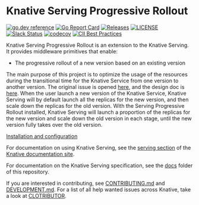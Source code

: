 # Knative Serving Progressive Rollout

[![go.dev reference](https://img.shields.io/badge/go.dev-reference-007d9c?logo=go&logoColor=white)](https://pkg.go.dev/github.com/knative-extensions/serving-progressive-rollout)
[![Go Report Card](https://goreportcard.com/badge/knative-extensions/serving-progressive-rollout)](https://goreportcard.com/report/knative-extensions/serving-progressive-rollout)
[![Releases](https://img.shields.io/github/release-pre/knative-extensions/serving-progressive-rollout.svg?sort=semver)](https://github.com/knative-extensions/serving-progressive-rollout/releases)
[![LICENSE](https://img.shields.io/github/license/knative-extensions/serving-progressive-rollout.svg)](https://github.com/knative-extensions/serving-progressive-rollout/blob/main/LICENSE)
[![Slack Status](https://img.shields.io/badge/slack-join_chat-white.svg?logo=slack&style=social)](https://cloud-native.slack.com/archives/C04LGHDR9K7)
[![codecov](https://codecov.io/gh/knative-extensions/serving-progressive-rollout/branch/main/graph/badge.svg)](https://app.codecov.io/gh/knative-extensions/serving-progressive-rollout)
[![CII Best Practices](https://bestpractices.coreinfrastructure.org/projects/5913/badge)](https://bestpractices.coreinfrastructure.org/projects/5913)

Knative Serving Progressive Rollout is an extension to the Knative Serving. It provides middleware primitives that enable:

- The progressive rollout of a new version based on an existing version

The main purpose of this project is to optimize the usage of the resources during the transitional time for the Knative
Service from one version to another version. The original issue is opened [here](https://github.com/knative/serving/issues/12971), and the design doc is [here](https://docs.google.com/document/d/1C5iwrdC66axepm9iGVp_KrwbSnkbzfgx4iaQ_-QWc1I/edit).
When the user launch a new version of the Knative Service, Knative Serving will by default launch all the replicas for
the new version, and then scale down the replicas for the old version. With the Serving Progressive Rollout installed,
Knative Serving will launch a proportion of the replicas for the new version and scale down the old version in each stage,
until the new version fully takes over the old version.

[Installation and configuration](./DEVELOPMENT.md)

For documentation on using Knative Serving, see the [serving section](https://www.knative.dev/docs/serving/) of the [Knative documentation site](https://www.knative.dev/docs).


For documentation on the Knative Serving specification, see the [docs](https://github.com/knative/serving/tree/main/docs) folder of this repository.

If you are interested in contributing, see [CONTRIBUTING.md](./CONTRIBUTING.md)
and [DEVELOPMENT.md](./DEVELOPMENT.md). For a list of all help wanted issues
across Knative, take a look at [CLOTRIBUTOR](https://clotributor.dev/search?project=knative&page=1).
